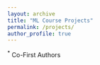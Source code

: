 ```yaml
---
layout: archive
title: "ML Course Projects"
permalink: /projects/
author_profile: true
---
```


<sup>*</sup> Co-First Authors
